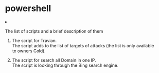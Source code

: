 # powershell
<li></li>

The list of scripts and a brief description of them

1. The script for Travian.\
The script adds to the list of targets of attacks (the list is only available 
to owners Gold).

2. The script for search all Domain in one IP.\
The script is looking through the Bing search engine.
